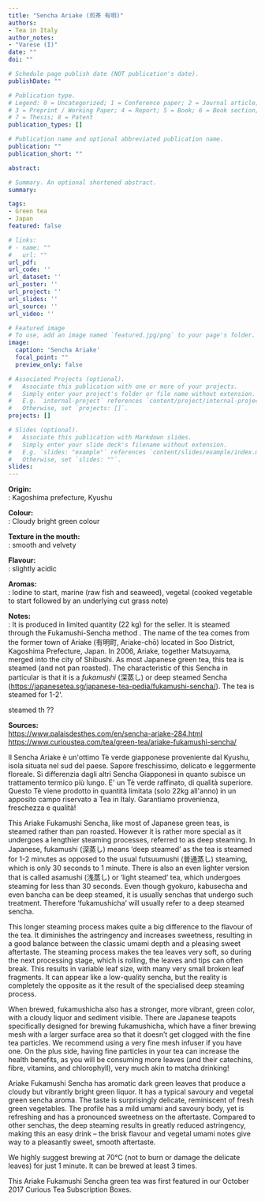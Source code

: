 ```yaml
---
title: "Sencha Ariake (煎茶 有明)"
authors:
- Tea in Italy
author_notes:
- "Varese (I)"
date: ""
doi: ""

# Schedule page publish date (NOT publication's date).
publishDate: ""

# Publication type.
# Legend: 0 = Uncategorized; 1 = Conference paper; 2 = Journal article;
# 3 = Preprint / Working Paper; 4 = Report; 5 = Book; 6 = Book section;
# 7 = Thesis; 8 = Patent
publication_types: []

# Publication name and optional abbreviated publication name.
publication: ""
publication_short: ""

abstract:

# Summary. An optional shortened abstract.
summary:

tags:
- Green tea
- Japan
featured: false

# links:
# - name: ""
#   url: ""
url_pdf:
url_code: ''
url_dataset: ''
url_poster: ''
url_project: ''
url_slides: ''
url_source: ''
url_video: ''

# Featured image
# To use, add an image named `featured.jpg/png` to your page's folder.
image:
  caption: 'Sencha Ariake'
  focal_point: ""
  preview_only: false

# Associated Projects (optional).
#   Associate this publication with one or more of your projects.
#   Simply enter your project's folder or file name without extension.
#   E.g. `internal-project` references `content/project/internal-project/index.md`.
#   Otherwise, set `projects: []`.
projects: []

# Slides (optional).
#   Associate this publication with Markdown slides.
#   Simply enter your slide deck's filename without extension.
#   E.g. `slides: "example"` references `content/slides/example/index.md`.
#   Otherwise, set `slides: ""`.
slides:
---
```


<b>Origin:</b><br />
: Kagoshima prefecture, Kyushu

<b>Colour:</b><br />
: Cloudy bright green colour

<b>Texture in the mouth:</b><br />
: smooth and velvety

<b>Flavour:</b><br />
: slightly acidic

<b>Aromas:</b><br />
: Iodine to start, marine (raw fish and seaweed), vegetal (cooked vegetable to start followed by an underlying cut grass note)

<b>Notes:</b><br />
: It is produced in limited quantity (22 kg) for the seller. It is steamed through the Fukamushi-Sencha method .
The name of the tea comes from the former town of Ariake (有明町, Ariake-chō) located in Soo District, Kagoshima Prefecture, Japan. In 2006, Ariake, together Matsuyama, merged into the city of Shibushi.
As most Japanese green tea, this tea is steamed (and not pan roasted). The characteristic of this Sencha in particular is that it is a *fukamushi* (深蒸し) or deep steamed Sencha (https://japanesetea.sg/japanese-tea-pedia/fukamushi-sencha/). The tea is steamed for 1-2'. 

steamed th ??

<b>Sources:</b><br />
https://www.palaisdesthes.com/en/sencha-ariake-284.html
https://www.curioustea.com/tea/green-tea/ariake-fukamushi-sencha/


Il Sencha Ariake è un'ottimo Tè verde giapponese proveniente dal Kyushu, isola situata nel sud del paese. Sapore freschissimo, delicato e leggermente floreale. Si differenzia dagli altri Sencha Giapponesi in quanto subisce un trattamento termico più lungo. E' un Tè verde raffinato, di qualità superiore. Questo Tè viene prodotto in quantità limitata (solo 22kg all'anno) in un apposito campo riservato a Tea in Italy. Garantiamo provenienza, freschezza e qualità!


This Ariake Fukamushi Sencha, like most of Japanese green teas, is steamed rather than pan roasted. However it is rather more special as it undergoes a lengthier steaming processes, referred to as deep steaming. In Japanese, fukamushi (深蒸し) means ‘deep steamed’ as the tea is steamed for 1-2 minutes as opposed to the usual futsuumushi (普通蒸し) steaming, which is only 30 seconds to 1 minute. There is also an even lighter version that is called asamushi (浅蒸し) or ‘light steamed’ tea, which undergoes steaming for less than 30 seconds. Even though gyokuro, kabusecha and even bancha can be deep steamed, it is usually senchas that undergo such treatment. Therefore ‘fukamushicha’ will usually refer to a deep steamed sencha.

This longer steaming process makes quite a big difference to the flavour of the tea. It diminishes the astringency and increases sweetness, resulting in a good balance between the classic umami depth and a pleasing sweet aftertaste. The steaming process makes the tea leaves very soft, so during the next processing stage, which is rolling, the leaves and tips can often break. This results in variable leaf size, with many very small broken leaf fragments. It can appear like a low-quality sencha, but the reality is completely the opposite as it the result of the specialised deep steaming process.

When brewed, fukamushicha also has a stronger, more vibrant, green color, with a cloudy liquor and sediment visible. There are Japanese teapots specifically designed for brewing fukamushicha, which have a finer brewing mesh with a larger surface area so that it doesn’t get clogged with the fine tea particles. We recommend using a very fine mesh infuser if you have one. On the plus side, having fine particles in your tea can increase the health benefits, as you will be consuming more leaves (and their catechins, fibre, vitamins, and chlorophyll), very much akin to matcha drinking!

Ariake Fukamushi Sencha has aromatic dark green leaves that produce a cloudy but vibrantly bright green liquor. It has a typical savoury and vegetal green sencha aroma. The taste is surprisingly delicate, reminiscent of fresh green vegetables. The profile has a mild umami and savoury body, yet is refreshing and has a pronounced sweetness on the aftertaste. Compared to other senchas, the deep steaming results in greatly reduced astringency, making this an easy drink – the brisk flavour and vegetal umami notes give way to a pleasantly sweet, smooth aftertaste.

We highly suggest brewing at 70°C (not to burn or damage the delicate leaves) for just 1 minute. It can be brewed at least 3 times.

This Ariake Fukamushi Sencha green tea was first featured in our October 2017 Curious Tea Subscription Boxes.
